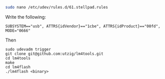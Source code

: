 ```sh
sudo nano /etc/udev/rules.d/61.stellpad.rules
```

Write the following:

```
SUBSYSTEM=="usb", ATTRS{idVendor}=="1cbe", ATTRS{idProduct}=="00fd", MODE="0666"
```

Then
```
sudo udevadm trigger
git clone git@github.com:utzig/lm4tools.git
cd lm4tools
make
cd lm4flash
./lm4flash <binary>
```
